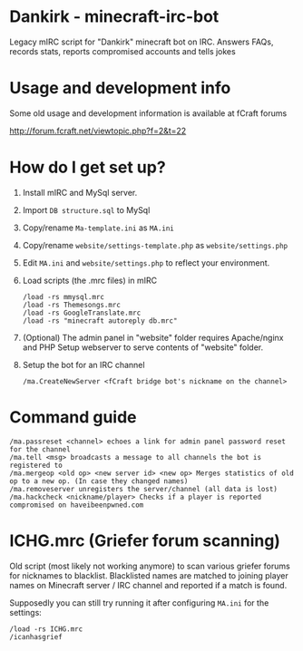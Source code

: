 # Dankirk - minecraft-irc-bot 
Legacy mIRC script for "Dankirk" minecraft bot on IRC. Answers FAQs, records stats, reports compromised accounts and tells jokes


# Usage and development info
Some old usage and development information is available at fCraft forums

http://forum.fcraft.net/viewtopic.php?f=2&t=22



# How do I get set up?

1. Install mIRC and MySql server.
2. Import ```DB structure.sql``` to MySql
3. Copy/rename ```Ma-template.ini``` as ```MA.ini```
4. Copy/rename ```website/settings-template.php``` as ```website/settings.php```
5. Edit ```MA.ini``` and ```website/settings.php``` to reflect your environment.
6. Load scripts (the .mrc files) in mIRC
    
       /load -rs mmysql.mrc
       /load -rs Themesongs.mrc
       /load -rs GoogleTranslate.mrc
       /load -rs "minecraft autoreply db.mrc"
7. (Optional) The admin panel in "website" folder requires Apache/nginx and PHP
   Setup webserver to serve contents of "website" folder.
8. Setup the bot for an IRC channel

       /ma.CreateNewServer <fCraft bridge bot's nickname on the channel>
       
       
# Command guide
    /ma.passreset <channel> echoes a link for admin panel password reset for the channel
    /ma.tell <msg> broadcasts a message to all channels the bot is registered to
    /ma.mergeop <old op> <new server id> <new op> Merges statistics of old op to a new op. (In case they changed names)
    /ma.removeserver unregisters the server/channel (all data is lost)
    /ma.hackcheck <nickname/player> Checks if a player is reported compromised on haveibeenpwned.com
    
# ICHG.mrc (Griefer forum scanning)

Old script (most likely not working anymore) to scan various griefer forums for nicknames to blacklist.
Blacklisted names are matched to joining player names on Minecraft server / IRC channel and reported if a match is found.

Supposedly you can still try running it after configuring ```MA.ini``` for the settings:

    /load -rs ICHG.mrc 
    /icanhasgrief 
